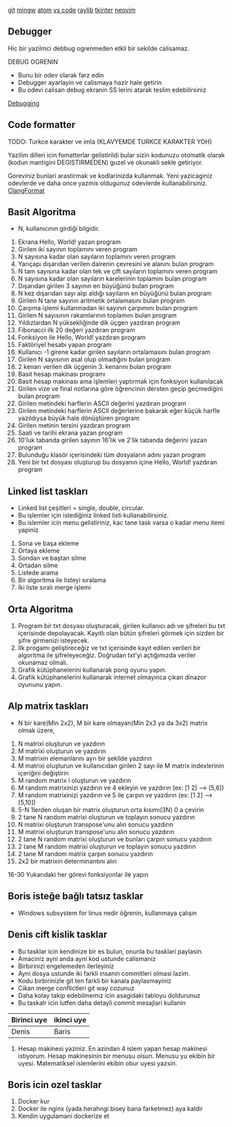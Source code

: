 [git](https://git-scm.com/) [mingw](http://mingw-w64.org/doku.php) [atom](https://atom.io/) [vs code](https://code.visualstudio.com/) [raylib](https://www.raylib.com/) [tkinter](https://docs.python.org/3/library/tkinter.html) [neovim](https://neovim.io/)

## Debugger

Hic bir yazilmci debbug ogrenmeden etkli bir sekilde calisamaz. 

DEBUG OGRENIN

- Bunu bir odev olarak farz edin
- Debugger ayarlayin ve calismaya hazir hale getirin
- Bu odevi calisan debug ekranin SS lerini atarak teslim edebilirsiniz

[Debugging](https://code.visualstudio.com/docs/editor/debugging)

## Code formatter
TODO: Turkce karakter ve imla (KLAVYEMDE TURKCE KARAKTER YOH)

Yazilim dilleri icin fomatterlar gelistirildi bular sizin kodunuzu otomatik olarak (kodun mantigini DEGISTIRMEDEN) guzel ve okunakli sekle getiriyor.

Goreviniz bunlari arastirmak ve kodlarinizda kullanmak. Yeni yazicaginiz odevlerde ve daha once yazmis oldugunuz odevlerde kullanabilirsiniz. 
[ClangFormat](https://clang.llvm.org/docs/ClangFormat.html)

## Basit Algoritma

- N, kullanıcının girdiği bilgidir.

01. Ekrana Hello, World! yazan program
02. Girilen iki sayının toplamını veren program
03. N sayısına kadar olan sayıların toplamını veren program
04. Yarıçapı dışarıdan verilen dairenin çevresini ve alanını bulan program
05. N tam sayısına kadar olan tek ve çift sayıların toplamını veren program
06. N sayısına kadar olan sayıların karelerinin toplamını bulan program
07. Dışarıdan girilen 3 sayının en büyüğünü bulan program
08. N kez dışarıdan sayı alıp aldığı sayıların en büyüğünü bulan program
09. Girilen N tane sayının aritmetik ortalamasını bulan program
10. Çarpma işlemi kullanmadan iki sayının çarpımını bulan program
11. Girilen N sayısının rakamlarının toplamını bulan program
12. Yıldızlardan N yüksekliğinde dik üçgen yazdıran program
13. Fibonacci ilk 20 değeri yazdıran program
14. Fonksiyon ile Hello, World! yazdıran program
15. Faktöriyel hesabı yapan program
16. Kullanıcı -1 girene kadar girilen sayıların ortalamasını bulan program
17. Girilen N sayısının asal olup olmadığını bulan program
18. 2 kenarı verilen dik üçgenin 3. kenarını bulan program
19. Basit hesap makinası programı
20. Basit hesap makinası ama işlemleri yaptırmak için fonksiyon kullanılacak
21. Girilen vize ve final notlarına göre öğrencinin dersten geçip geçmediğini bulan program
22. Girilen metindeki harflerin ASCII değerini yazdıran program
23. Girilen metindeki harflerin ASCII değerlerine bakarak eğer küçük harfle yazıldıysa büyük hale dönüştüren program
24. Girilen metinin tersini yazdıran program
25. Saati ve tarihi ekrana yazan program
26. 10'luk tabanda girilen sayının 16'lık ve 2'lik tabanda değerini yazan program   
27. Bulunduğu klasör içerisindeki tüm dosyaların adını yazan program
28. Yeni bir txt dosyası oluşturup bu dosyanın içine Hello, World! yazdıran program

## Linked list taskları

- Linked list çeşitleri = single, double, circular.
- Bu işlemler için istediğiniz linked listi kullanabilirsiniz.
- Bu islemler icin menu gelistiriniz, kac tane task varsa o kadar menu itemi yapiniz

1. Sona ve başa ekleme
2. Ortaya ekleme
3. Sondan ve baştan silme
4. Ortadan silme
5. Listede arama
6. Bir algoritma ile listeyi sıralama
7. İki liste sıralı merge işlemi

## Orta Algoritma

1. Program bir txt dosyası oluşturacak, girilen kullanıcı adı ve şifreleri bu txt içerisinde depolayacak. Kayıtlı olan bütün şifreleri görmek için sizden bir şifre girmenizi isteyecek.
2. İlk progamı geliştireceğiz ve txt içerisinde kayıt edilen verileri bir algoritma ile şifreleyeceğiz. Doğrudan txt'yi açtığımızda veriler okunamaz olmalı.
3. Grafik kütüphanelerini kullanarak pong oyunu yapın.
4. Grafik kütüphanelerini kullanarak internet olmayınca çıkan dinazor oyununu yapın.

## Alp matrix taskları

- N bir kare(Min 2x2), M bir kare olmayan(Min 2x3 ya da 3x2) matrix olmak üzere,

1.  N matrixi oluşturun ve yazdırın
2.  M matrixi oluşturun ve yazdırın
3.  M matrixin elemanlarını ayrı bir şekilde yazdırın
4.  M matrixi oluşturun ve kullanıcıdan girilen 2 sayı ile M matrix indexlerinin içeriğini değiştirin
5.  M random matrix i oluşturun ve yazdırın 
6.  M random matrixinizi yazdırın ve 4 ekleyin ve yazdırın (ex: [1 2] --> [5,6])
7.  M random matrixinizi yazdırın ve 5 ile çarpın ve yazdırın (ex: [1 2] --> [5,10])
8.  5-N 1lerden oluşan bir matrix oluşturun orta kısımı(3N) 0 a çevirin
9.  2 tane N random matrixi oluşturun ve toplayın sonucu yazdırın
10. N matrixi oluşturun transpose'unu alın sonucu yazdırın
11. M matrixi oluşturun transpose'unu alın sonucu yazdırın
12. 2 tane N random matrixi oluşturun ve bunları çarpın sonucu yazdırın
13. 2 tane M random matrixi oluşturun ve toplayın sonucu yazdırın
14. 2 tane M random matrix çarpın sonucu yazdırın
15. 2x2 bir matrixin determinantını alın

16-30 Yukarıdaki her görevi fonksiyonlar ile yapın 

## Boris isteğe bağlı tatsız tasklar

- Windows subsystem for linux nedir öğrenin, kullanmaya çalışın  

## Denis cift kislik tasklar

- Bu tasklar icin kendinize bir es bulun, onunla bu tasklari paylasin.
- Amaciniz ayni anda ayni kod ustunde calismaniz
- Birbirinizi engelemeden ilerleyiniz
- Ayni dosya ustunde iki farkli insanin commitleri olmasi lazim.
- Kodu birbirinizle git ten farkli bir kanala paylasmayiniz
- Cikan merge conflictleri git way cozunuz
- Daha kolay takip edebilmemiz icin asagidaki tabloyu doldurunuz
- Bu taskalr icin lutfen daha detayli commit mesajlari kullanin

| Birinci uye | ikinci uye |
|-------|-------|
| Denis | Baris |

01. Hesap makinesi yaziniz. En azindan 4 islem yapan hesap makinesi istiyorum. Hesap makinesinin bir menusu olsun. Menusu yu ekibin bir uyesi. Matematiksel islemlerini ekibin obur uyesi yazsin.

## Boris icin ozel tasklar

1. Docker kur
2. Docker ile nginx (yada herahngi bisey bana farketmez) aya kaldir
3. Kendin uygulamani dockerize et

